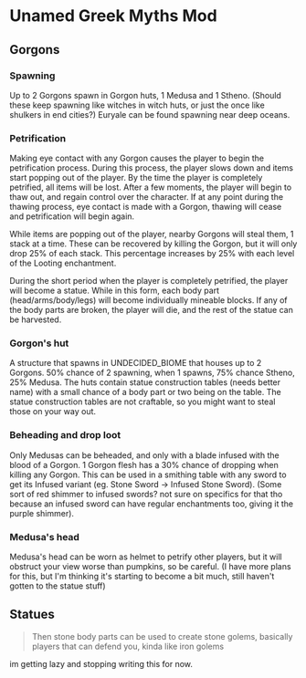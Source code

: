 # Unamed Greek Myths Mod

## Gorgons

### Spawning
Up to 2 Gorgons spawn in Gorgon huts, 1 Medusa and 1 Stheno. (Should these keep spawning like witches in witch huts, or just the once like shulkers in end cities?) Euryale can be found spawning near deep oceans.

### Petrification
Making eye contact with any Gorgon causes the player to begin the petrification process. During this process, the player slows down and items start popping out of the player. By the time the player is completely petrified, all items will be lost. After a few moments, the player will begin to thaw out, and regain control over the character. If at any point during the thawing process, eye contact is made with a Gorgon, thawing will cease and petrification will begin again. 

While items are popping out of the player, nearby Gorgons will steal them, 1 stack at a time. These can be recovered by killing the Gorgon, but it will only drop 25% of each stack. This percentage increases by 25% with each level of the Looting enchantment.

During the short period when the player is completely petrified, the player will become a statue. While in this form, each body part (head/arms/body/legs) will become individually mineable blocks. If any of the body parts are broken, the player will die, and the rest of the statue can be harvested.

### Gorgon's hut
A structure that spawns in UNDECIDED_BIOME that houses up to 2 Gorgons. 50% chance of 2 spawning, when 1 spawns, 75% chance Stheno, 25% Medusa. The huts contain statue construction tables (needs better name) with a small chance of a body part or two being on the table. The statue construction tables are not craftable, so you might want to steal those on your way out.

### Beheading and drop loot
Only Medusas can be beheaded, and only with a blade infused with the blood of a Gorgon. 1 Gorgon flesh has a 30% chance of dropping when killing any Gorgon. This can be used in a smithing table with any sword to get its Infused variant (eg. Stone Sword -> Infused Stone Sword). (Some sort of red shimmer to infused swords? not sure on specifics for that tho because an infused sword can have regular enchantments too, giving it the purple shimmer).

### Medusa's head
Medusa's head can be worn as helmet to petrify other players, but it will obstruct your view worse than pumpkins, so be careful. (I have more plans for this, but I'm thinking it's starting to become a bit much, still haven't gotten to the statue stuff)

## Statues
> Then stone body parts can be used to create stone golems, basically players that can defend you, kinda like iron golems

im getting lazy and stopping writing this for now.

